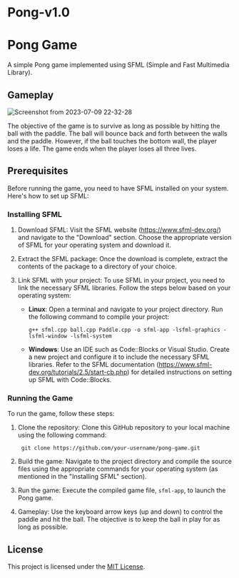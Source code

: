 # Pong-v1.0

# Pong Game

A simple Pong game implemented using SFML (Simple and Fast Multimedia Library).

## Gameplay

![Screenshot from 2023-07-09 22-32-28](https://github.com/anorak1997/Pong-v1.0/assets/28905413/b1d10d13-3418-4718-956e-bf564f091f77)

The objective of the game is to survive as long as possible by hitting the ball with the paddle. The ball will bounce back and forth between the walls and the paddle. However, if the ball touches the bottom wall, the player loses a life. The game ends when the player loses all three lives.

## Prerequisites

Before running the game, you need to have SFML installed on your system. Here's how to set up SFML:

### Installing SFML

1. Download SFML: Visit the SFML website (https://www.sfml-dev.org/) and navigate to the "Download" section. Choose the appropriate version of SFML for your operating system and download it.

2. Extract the SFML package: Once the download is complete, extract the contents of the package to a directory of your choice.

3. Link SFML with your project: To use SFML in your project, you need to link the necessary SFML libraries. Follow the steps below based on your operating system:

   - **Linux**: Open a terminal and navigate to your project directory. Run the following command to compile your project:

     ```
     g++ sfml.cpp ball.cpp Paddle.cpp -o sfml-app -lsfml-graphics -lsfml-window -lsfml-system
     ```

   - **Windows**: Use an IDE such as Code::Blocks or Visual Studio. Create a new project and configure it to include the necessary SFML libraries. Refer to the SFML documentation (https://www.sfml-dev.org/tutorials/2.5/start-cb.php) for detailed instructions on setting up SFML with Code::Blocks.

### Running the Game

To run the game, follow these steps:

1. Clone the repository: Clone this GitHub repository to your local machine using the following command:
    ```
     git clone https://github.com/your-username/pong-game.git
     ```
2. Build the game: Navigate to the project directory and compile the source files using the appropriate commands for your operating system (as mentioned in the "Installing SFML" section).

3. Run the game: Execute the compiled game file, `sfml-app`, to launch the Pong game.

4. Gameplay: Use the keyboard arrow keys (up and down) to control the paddle and hit the ball. The objective is to keep the ball in play for as long as possible.

## License

This project is licensed under the [MIT License](LICENSE).



